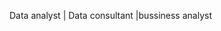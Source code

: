 
 Data analyst | Data consultant |bussiness analyst 

<!---
engy1018/engy1018 is a ✨ special ✨ repository because its `README.md` (this file) appears on your GitHub profile.
You can click the Preview link to take a look at your changes.
--->
